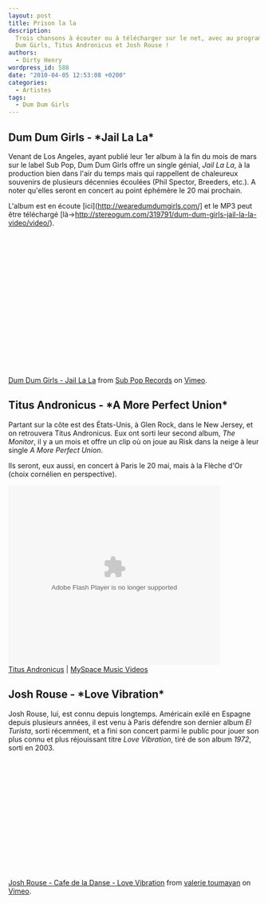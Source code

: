 ```yaml
---
layout: post
title: Prison la la
description:
  Trois chansons à écouter ou à télécharger sur le net, avec au programme, Dum
  Dum Girls, Titus Andronicus et Josh Rouse !
authors:
  - Dirty Henry
wordpress_id: 588
date: "2010-04-05 12:53:08 +0200"
categories:
  - Artistes
tags:
  - Dum Dum Girls
---
```


<h2>Dum Dum Girls - *Jail La La*</h2>

Venant de Los Angeles, ayant publié leur 1er album à la fin du mois de mars sur
le label Sub Pop, Dum Dum Girls offre un single génial, _Jail La La_, à la
production bien dans l'air du temps mais qui rappellent de chaleureux souvenirs
de plusieurs décennies écoulées (Phil Spector, Breeders, etc.). A noter qu'elles
seront en concert au point éphémère le 20 mai prochain.

L'album est en écoute [ici](http://wearedumdumgirls.com/] et le MP3 peut être
téléchargé
[là->http://stereogum.com/319791/dum-dum-girls-jail-la-la-video/video/).

<object width="400" height="270"><param name="allowfullscreen" value="true" /><param name="allowscriptaccess" value="always" /><param name="movie" value="http://vimeo.com/moogaloop.swf?clip_id=10559543&server=vimeo.com&show_title=1&show_byline=1&show_portrait=0&color=&fullscreen=1" /><embed src="http://vimeo.com/moogaloop.swf?clip_id=10559543&server=vimeo.com&show_title=1&show_byline=1&show_portrait=0&color=&fullscreen=1" type="application/x-shockwave-flash" allowfullscreen="true" allowscriptaccess="always" width="400" height="270"></embed></object><p><a href="http://vimeo.com/10559543">Dum
Dum Girls - Jail La La</a> from <a href="http://vimeo.com/subpop">Sub Pop
Records</a> on <a href="http://vimeo.com">Vimeo</a>.</p>

<h2>Titus Andronicus - *A More Perfect Union*</h2>

Partant sur la côte est des États-Unis, à Glen Rock, dans le New Jersey, et on
retrouvera Titus Andronicus. Eux ont sorti leur second album, _The Monitor_, il
y a un mois et offre un clip où on joue au Risk dans la neige à leur single _A
More Perfect Union_.

Ils seront, eux aussi, en concert à Paris le 20 mai, mais à la Flèche d'Or
(choix cornélien en perspective).

<object width="425px" height="360px" ><param name="allowFullScreen" value="true"/><param name="wmode" value="transparent"/><param name="movie" value="http://mediaservices.myspace.com/services/media/embed.aspx/m=103846998,t=1,mt=video"/><embed src="http://mediaservices.myspace.com/services/media/embed.aspx/m=103846998,t=1,mt=video" width="425" height="360" allowFullScreen="true" type="application/x-shockwave-flash" wmode="transparent"></embed></object><br/><a href="http://profile.myspace.com/index.cfm?fuseaction=user.viewprofile&friendid=17364466" style="font: Verdana">Titus
Andronicus</a> |
<a href="http://music.myspace.com/index.cfm?fuseaction=videos" style="font: Verdana">MySpace
Music Videos</a></font>

<h2>Josh Rouse - *Love Vibration*</h2>

Josh Rouse, lui, est connu depuis longtemps. Américain exilé en Espagne depuis
plusieurs années, il est venu à Paris défendre son dernier album _El Turista_,
sorti récemment, et a fini son concert parmi le public pour jouer son plus connu
et plus réjouissant titre _Love Vibration_, tiré de son album _1972_, sorti
en 2003.

<object width="400" height="225"><param name="allowfullscreen" value="true" /><param name="allowscriptaccess" value="always" /><param name="movie" value="http://vimeo.com/moogaloop.swf?clip_id=10650664&server=vimeo.com&show_title=1&show_byline=1&show_portrait=0&color=&fullscreen=1" /><embed src="http://vimeo.com/moogaloop.swf?clip_id=10650664&server=vimeo.com&show_title=1&show_byline=1&show_portrait=0&color=&fullscreen=1" type="application/x-shockwave-flash" allowfullscreen="true" allowscriptaccess="always" width="400" height="225"></embed></object><p><a href="http://vimeo.com/10650664">Josh
Rouse - Cafe de la Danse - Love Vibration</a> from
<a href="http://vimeo.com/user1122154">valerie toumayan</a> on
<a href="http://vimeo.com">Vimeo</a>.</p>
